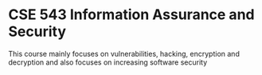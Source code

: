 # CSE 543 Information Assurance and Security
 This course mainly focuses on vulnerabilities, hacking, encryption and decryption and also focuses on increasing software security
